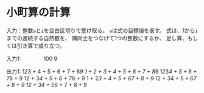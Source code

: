 # 小町算の計算

  入力：整数`a`と`i`を空白区切りで受け取る。
  `a`は式の目標値を表す。
  式は、1から`i`までの連続する自然数を、
  隣同士をつなげて1つの整数にするか、
  足し算、もしくは引き算で成り立つ。

  入力1:
　　　　100 9

  出力1:
    1*2*3 + 4 + 5 + 6 + 7 + 8*9
    1 + 2 + 3 + 4 + 5 + 6 + 7 + 8*9
    1*2*3*4 + 5 + 6 + 7*8 + 9
    12 + 3*4 + 5 + 6 + 7*8 + 9
    1 + 2*3 + 4 + 5 + 67 + 8 + 9
    1*2 + 34 + 5 + 6*7 + 8 + 9
    12 + 34 + 5*6 + 7 + 8 + 9